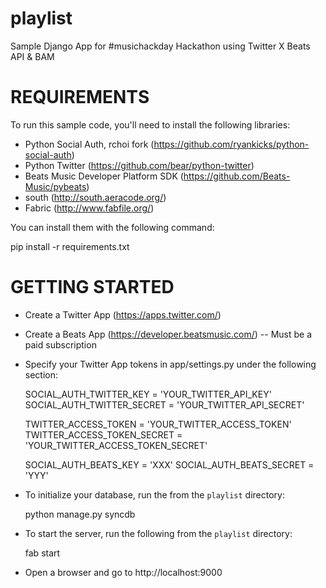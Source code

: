 playlist
=================

Sample Django App for #musichackday Hackathon using Twitter X Beats API & BAM

REQUIREMENTS
============

To run this sample code, you'll need to install the following libraries:

- Python Social Auth, rchoi fork (https://github.com/ryankicks/python-social-auth)
- Python Twitter (https://github.com/bear/python-twitter)
- Beats Music Developer Platform SDK (https://github.com/Beats-Music/pybeats)
- south (http://south.aeracode.org/)
- Fabric (http://www.fabfile.org/)

You can install them with the following command:

  pip install -r requirements.txt 

GETTING STARTED
============

- Create a Twitter App (https://apps.twitter.com/)
- Create a Beats App (https://developer.beatsmusic.com/) -- Must be a paid subscription

- Specify your Twitter App tokens in app/settings.py under the following section:

    SOCIAL_AUTH_TWITTER_KEY = 'YOUR_TWITTER_API_KEY'
    SOCIAL_AUTH_TWITTER_SECRET = 'YOUR_TWITTER_API_SECRET'
    
    TWITTER_ACCESS_TOKEN = 'YOUR_TWITTER_ACCESS_TOKEN'
    TWITTER_ACCESS_TOKEN_SECRET = 'YOUR_TWITTER_ACCESS_TOKEN_SECRET'
        
    SOCIAL_AUTH_BEATS_KEY = 'XXX'
    SOCIAL_AUTH_BEATS_SECRET = 'YYY'
    
- To initialize your database, run the from the `playlist` directory:

  python manage.py syncdb

- To start the server, run the following from the `playlist` directory:

  fab start
  
- Open a browser and go to http://localhost:9000